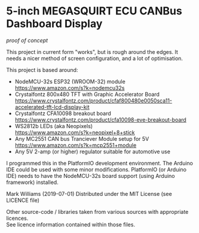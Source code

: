 
# 5-inch MEGASQUIRT ECU CANBus Dashboard Display

*proof of concept*

 This project in current form "works", but is rough around the edges.
 It needs a nicer method of screen configuration, and a lot of optimisation.

 This project is based around:
 - NodeMCU-32s ESP32 (WROOM-32) module  
https://www.amazon.com/s?k=nodemcu32s
 - Crystalfontz 800x480 TFT with Graphic Accelerator Board  
https://www.crystalfontz.com/product/cfaf800480e0050sca11-accelerated-tft-lcd-display-kit
 - Crystalfontz CFA10098 breakout board  
https://www.crystalfontz.com/product/cfa10098-eve-breakout-board
 - WS2812b LEDs (aka Neopixels)  
https://www.amazon.com/s?k=neopixel+8+stick
 - Any MC2551 CAN bus Tranciever Module setup for 5V  
https://www.amazon.com/s?k=mcp2551+module
 - Any 5V 2-amp (or higher) regulator suitable for automotive use

 I programmed this in the PlatformIO development environment.
 The Arduino IDE could be used with some minor modifications.
 PlatformIO (or Arduino IDE) needs to have the NodeMCU-32s board support (using Arduino framework)
 installed.

 Mark Williams (2019-07-01)
 Distributed under the MIT License (see LICENCE file)

 Other source-code / libraries taken from various sources with appropriate licences.  
 See licence information contained within those files.

